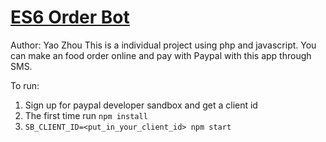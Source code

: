 # <a href="https://github.com/rhildred/ES6OrderBot" target="_blank">ES6 Order Bot</a>

Author: Yao Zhou
This is a individual project using php and javascript.
You can make an food order online and pay with Paypal with this app through SMS.

To run:

1. Sign up for paypal developer sandbox and get a client id
2. The first time run `npm install`
3. `SB_CLIENT_ID=<put_in_your_client_id> npm start`
